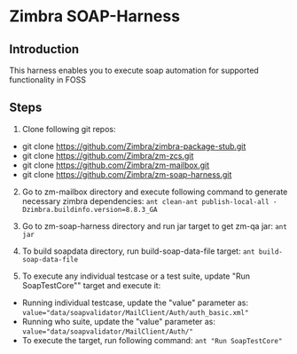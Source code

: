 # Zimbra SOAP-Harness

## Introduction
This harness enables you to execute soap automation for supported functionality in FOSS

## Steps
1. Clone following git repos:
- git clone https://github.com/Zimbra/zimbra-package-stub.git
- git clone https://github.com/Zimbra/zm-zcs.git
- git clone https://github.com/Zimbra/zm-mailbox.git
- git clone https://github.com/Zimbra/zm-soap-harness.git

2. Go to zm-mailbox directory and execute following command to generate necessary zimbra dependencies:
   `ant clean-ant publish-local-all -Dzimbra.buildinfo.version=8.8.3_GA`

3. Go to zm-soap-harness directory and run jar target to get zm-qa jar:
   `ant jar`

4. To build soapdata directory, run build-soap-data-file target:
   `ant build-soap-data-file`

5. To execute any individual testcase or a test suite, update "Run SoapTestCore"" target and execute it:
- Running individual testcase, update the "value" parameter as:
	`value="data/soapvalidator/MailClient/Auth/auth_basic.xml"`
- Running who suite, update the "value" parameter as:
	`value="data/soapvalidator/MailClient/Auth/"`
- To execute the target, run following command:
	`ant "Run SoapTestCore"`
